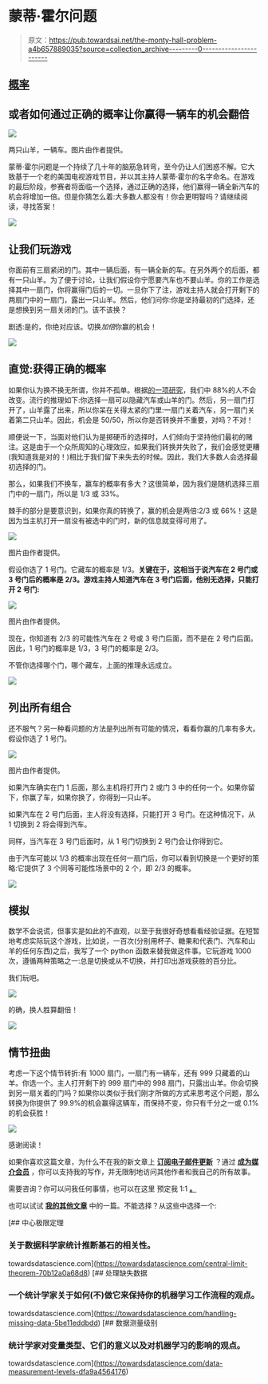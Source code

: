 # 蒙蒂·霍尔问题

> 原文：<https://pub.towardsai.net/the-monty-hall-problem-a4b657889035?source=collection_archive---------0----------------------->

## [概率](https://towardsai.net/p/category/probability)

## 或者如何通过正确的概率让你赢得一辆车的机会翻倍

![](img/8545173c51c701218cf56f5072772ed5.png)

两只山羊，一辆车。图片由作者提供。

蒙蒂·霍尔问题是一个持续了几十年的脑筋急转弯，至今仍让人们困惑不解。它大致基于一个老的美国电视游戏节目，并以其主持人蒙蒂·霍尔的名字命名。在游戏的最后阶段，参赛者将面临一个选择，通过正确的选择，他们赢得一辆全新汽车的机会将增加一倍。但是你猜怎么着:大多数人都没有！你会更明智吗？请继续阅读，寻找答案！

![](img/5cc7ec4c4c5b4713d5fc7e704a220eea.png)

## 让我们玩游戏

你面前有三扇紧闭的门。其中一辆后面，有一辆全新的车。在另外两个的后面，都有一只山羊。为了便于讨论，让我们假设你宁愿要汽车也不要山羊。你的工作是选择其中一扇门，你将赢得门后的一切。一旦你下了注，游戏主持人就会打开剩下的两扇门中的一扇门，露出一只山羊。然后，他们问你:你是坚持最初的门选择，还是想换到另一扇关闭的门。该不该换？

剧透:是的，你绝对应该。切换*加倍*你赢的机会！

![](img/5cc7ec4c4c5b4713d5fc7e704a220eea.png)

## 直觉:获得正确的概率

如果你认为换不换无所谓，你并不孤单。根据[的一项研究](https://journals.sagepub.com/doi/10.1177/0146167295217006)，我们中 88%的人不会改变。流行的推理如下:你选择一扇可以隐藏汽车或山羊的门。然后，另一扇门打开了，山羊露了出来，所以你呆在关得太紧的门里:一扇门关着汽车，另一扇门关着第二只山羊。因此，机会是 50/50，所以你是否转换并不重要，对吗？不对！

顺便说一下，当面对他们认为是掷硬币的选择时，人们倾向于坚持他们最初的赌注。这是由于一个众所周知的心理效应，如果我们转换并失败了，我们会感觉更糟(我知道我是对的！)相比于我们留下来失去的时候。因此，我们大多数人会选择最初选择的门。

那么，如果我们不换车，赢车的概率有多大？这很简单，因为我们是随机选择三扇门中的一扇门，所以是 1/3 或 33%。

棘手的部分是要意识到，如果你真的转换了，赢的机会是两倍:2/3 或 66%！这是因为当主机打开一扇没有被选中的门时，新的信息就变得可用了。

![](img/0da6e06ee157fd08a64e978cc1b24850.png)

图片由作者提供。

假设你选了 1 号门。它藏车的概率是 1/3。**关键在于，这相当于说汽车在 2 号门或 3 号门后的概率是 2/3。游戏主持人知道汽车在 3 号门后面，他别无选择，只能打开 2 号门:**

![](img/593b1886167f017903b50fa303830c87.png)

图片由作者提供。

现在，你知道有 2/3 的可能性汽车在 2 号或 3 号门后面，而不是在 2 号门后面。因此，1 号门的概率是 1/3，3 号门的概率是 2/3。

不管你选择哪个门，哪个藏车，上面的推理永远成立。

![](img/5cc7ec4c4c5b4713d5fc7e704a220eea.png)

## 列出所有组合

还不服气？另一种看问题的方法是列出所有可能的情况，看看你赢的几率有多大。假设你选了 1 号门。

![](img/8395f0d3d7cf10b6816ad84b9b5b760b.png)

图片由作者提供。

如果汽车确实在门 1 后面，那么主机将打开门 2 或门 3 中的任何一个。如果你留下，你赢了车，如果你换了，你得到一只山羊。

如果汽车在 2 号门后面，主人将没有选择，只能打开 3 号门。在这种情况下，从 1 切换到 2 将会得到汽车。

同样，当汽车在 3 号门后面时，从 1 号门切换到 2 号门会让你得到它。

由于汽车可能以 1/3 的概率出现在任何一扇门后，你可以看到切换是一个更好的策略:它提供了 3 个同等可能性场景中的 2 个，即 2/3 的概率。

![](img/5cc7ec4c4c5b4713d5fc7e704a220eea.png)

## 模拟

数学不会说谎，但事实是如此的不直观，以至于我很好奇想看看经验证据。在短暂地考虑实际玩这个游戏，比如说，一百次(分别用杯子、糖果和代表门、汽车和山羊的任何东西)之后，我写了一个 python 函数来替我做这件事。它玩游戏 1000 次，遵循两种策略之一:总是切换或从不切换，并打印出游戏获胜的百分比。

我们玩吧。

![](img/3ca47c404bb0c9b7ed62193a86207209.png)

的确，换人胜算翻倍！

![](img/5cc7ec4c4c5b4713d5fc7e704a220eea.png)

## 情节扭曲

考虑一下这个情节转折:有 1000 扇门，一扇门有一辆车，还有 999 只藏着的山羊。你选一个。主人打开剩下的 999 扇门中的 998 扇门，只露出山羊。你会切换到另一扇关着的门吗？如果你以类似于我们刚才所做的方式来思考这个问题，那么转换为你提供了 99.9%的机会赢得这辆车，而保持不变，你只有千分之一或 0.1%的机会获胜！

![](img/5cc7ec4c4c5b4713d5fc7e704a220eea.png)

感谢阅读！

如果你喜欢这篇文章，为什么不在我的新文章上 [**订阅电子邮件更新**](https://michaloleszak.medium.com/subscribe) ？通过 [**成为媒介会员**](https://michaloleszak.medium.com/membership) ，你可以支持我的写作，并无限制地访问其他作者和我自己的所有故事。

需要咨询？你可以问我任何事情，也可以在这里 预定我 1:1 [**。**](http://hiretheauthor.com/michal)

也可以试试 [**我的其他文章**](https://michaloleszak.github.io/blog/) 中的一篇。不能选择？从这些中选择一个:

[](https://towardsdatascience.com/central-limit-theorem-70b12a0a68d8) [## 中心极限定理

### 关于数据科学家统计推断基石的相关性。

towardsdatascience.com](https://towardsdatascience.com/central-limit-theorem-70b12a0a68d8) [](https://towardsdatascience.com/handling-missing-data-5be11eddbdd) [## 处理缺失数据

### 一个统计学家关于如何(不)做它来保持你的机器学习工作流程的观点。

towardsdatascience.com](https://towardsdatascience.com/handling-missing-data-5be11eddbdd) [](https://towardsdatascience.com/data-measurement-levels-dfa9a4564176) [## 数据测量级别

### 统计学家对变量类型、它们的意义以及对机器学习的影响的观点。

towardsdatascience.com](https://towardsdatascience.com/data-measurement-levels-dfa9a4564176)